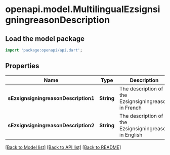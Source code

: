 # openapi.model.MultilingualEzsignsigningreasonDescription

## Load the model package
```dart
import 'package:openapi/api.dart';
```

## Properties
Name | Type | Description | Notes
------------ | ------------- | ------------- | -------------
**sEzsignsigningreasonDescription1** | **String** | The description of the Ezsignsigningreason in French | [optional] 
**sEzsignsigningreasonDescription2** | **String** | The description of the Ezsignsigningreason in English | [optional] 

[[Back to Model list]](../README.md#documentation-for-models) [[Back to API list]](../README.md#documentation-for-api-endpoints) [[Back to README]](../README.md)


